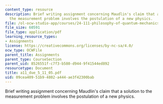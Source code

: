 ```yaml
---
content_type: resource
description: Brief writing assignment concerning Maudlin's claim that a solution to
  the measurement problem involves the postulation of a new physics.
file: /ol-ocw-studio-app/courses/24-111-philosophy-of-quantum-mechanics-spring-2005/09cea40951b94802a444ae3f42300bab_a11_due_5_11_05.pdf
file_size: 60591
file_type: application/pdf
learning_resource_types:
- Assignments
license: https://creativecommons.org/licenses/by-nc-sa/4.0/
ocw_type: OCWFile
parent_title: Assignments
parent_type: CourseSection
parent_uid: 8526551f-c7f3-b580-d944-9f41544ed892
resourcetype: Document
title: a11_due_5_11_05.pdf
uid: 09cea409-51b9-4802-a444-ae3f42300bab
---
```

Brief writing assignment concerning Maudlin's claim that a solution to the measurement problem involves the postulation of a new physics.